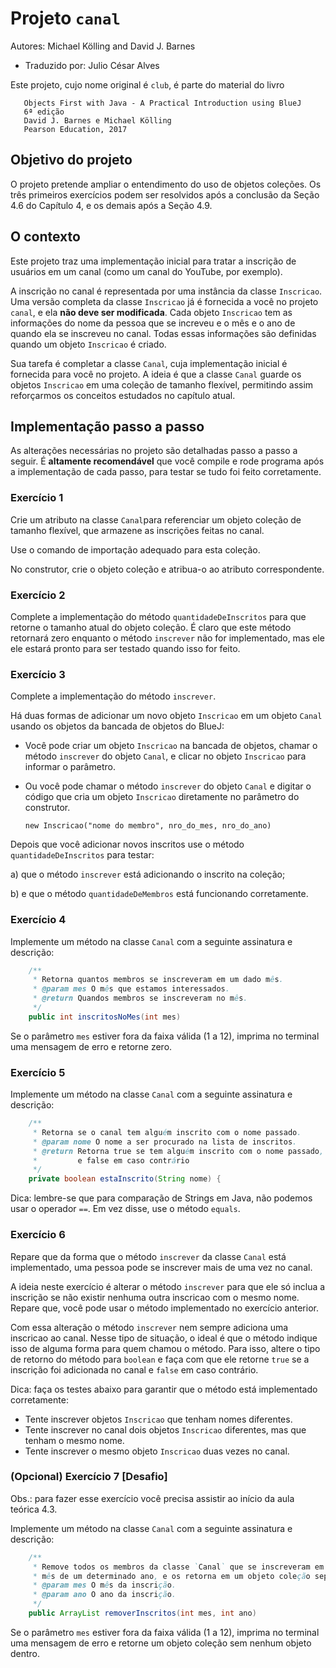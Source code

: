 # Projeto `canal`

Autores: Michael Kölling and David J. Barnes

- Traduzido por: Julio César Alves

Este projeto, cujo nome original é `club`, é parte do material do livro

```
   Objects First with Java - A Practical Introduction using BlueJ
   6ª edição
   David J. Barnes e Michael Kölling
   Pearson Education, 2017
```

## Objetivo do projeto

O projeto pretende ampliar o entendimento do uso de objetos coleções.
Os três primeiros exercícios podem ser resolvidos após a conclusão da Seção 4.6
do Capítulo 4, e os demais após a Seção 4.9.

## O contexto

Este projeto traz uma implementação inicial para tratar a inscrição de usuários
em um canal (como um canal do YouTube, por exemplo).

A inscrição no canal é representada por uma instância da classe `Inscricao`.
Uma versão completa da classe `Inscricao` já é fornecida a você no projeto
`canal`, e ela **não deve ser modificada**.
Cada objeto `Inscricao` tem as informações do nome da pessoa que se increveu
e o mês e o ano de quando ela se inscreveu no canal.
Todas essas informações são definidas quando um objeto `Inscricao` é criado.

Sua tarefa é completar a classe `Canal`, cuja implementação inicial é
fornecida para você no projeto.
A ideia é que a classe `Canal` guarde os objetos `Inscricao` em uma coleção
de tamanho flexível, permitindo assim reforçarmos os conceitos estudados
no capítulo atual.


## Implementação passo a passo

As alterações necessárias no projeto são detalhadas passo a passo a seguir. 
É **altamente recomendável** que você compile e rode programa após a
implementação de cada passo, para testar se tudo foi feito corretamente.

### Exercício 1

Crie um atributo na classe `Canal`para referenciar um objeto coleção de
tamanho flexível, que armazene as inscrições feitas no canal.

Use o comando de importação adequado para esta coleção.

No construtor, crie o objeto coleção e atribua-o ao atributo correspondente.

### Exercício 2

Complete a implementação do método `quantidadeDeInscritos` para que retorne
o tamanho atual do objeto coleção.
É claro que este método retornará zero enquanto o método `inscrever` não for 
implementado, mas ele ele estará pronto para ser testado quando isso for feito.

### Exercício 3

Complete a implementação do método `inscrever`.

Há duas formas de adicionar um novo objeto `Inscricao` em um objeto `Canal`
usando os objetos da bancada de objetos do BlueJ:

- Você pode criar um objeto `Inscricao` na bancada de objetos, chamar o método 
  `inscrever` do objeto `Canal`, e clicar no objeto `Inscricao` para
  informar o parâmetro.
  
- Ou você pode chamar o método `inscrever` do objeto `Canal` e digitar o código
  que cria um objeto `Inscricao` diretamente no parâmetro do construtor.
  
  `new Inscricao("nome do membro", nro_do_mes, nro_do_ano)`

Depois que você adicionar novos inscritos use o método `quantidadeDeInscritos`
para testar:

a) que o método `inscrever` está adicionando o inscrito na coleção;

b) e que o método `quantidadeDeMembros` está funcionando corretamente.

### Exercício 4

Implemente um método na classe `Canal` com a seguinte assinatura e descrição:

```java
    /** 
     * Retorna quantos membros se inscreveram em um dado mês.
     * @param mes O mês que estamos interessados.
     * @return Quandos membros se inscreveram no mês.
     */
    public int inscritosNoMes(int mes) 
```

Se o parâmetro `mes` estiver fora da faixa válida (1 a 12), imprima no terminal
uma mensagem de erro e retorne zero.

### Exercício 5

Implemente um método na classe `Canal` com a seguinte assinatura e descrição:

```java
    /**
     * Retorna se o canal tem alguém inscrito com o nome passado.
     * @param nome O nome a ser procurado na lista de inscritos.
     * @return Retorna true se tem alguém inscrito com o nome passado,
     *         e false em caso contrário
     */
    private boolean estaInscrito(String nome) {
```

Dica: lembre-se que para comparação de Strings em Java, não podemos usar o
operador `==`. Em vez disse, use o método `equals`.

### Exercício 6

Repare que da forma que o método `inscrever` da classe `Canal` está 
implementado, uma pessoa pode se inscrever mais de uma vez no canal.

A ideia neste exercício é alterar o método `inscrever` para que ele só inclua
a inscrição se não existir nenhuma outra inscricao com o mesmo nome.
Repare que, você pode usar o método implementado no exercício anterior.

Com essa alteração o método `inscrever` nem sempre adiciona uma inscricao ao
canal.
Nesse tipo de situação, o ideal é que o método indique isso de alguma forma
para quem chamou o método.
Para isso, altere o tipo de retorno do método para `boolean` e faça com que
ele retorne `true` se a inscrição foi adicionada no canal e `false` em caso 
contrário.

Dica: faça os testes abaixo para garantir que o método está implementado
corretamente:

- Tente inscrever objetos `Inscricao` que tenham nomes diferentes.
- Tente inscrever no canal dois objetos `Inscricao` diferentes, mas que tenham
  o mesmo nome.
- Tente inscrever o mesmo objeto `Inscricao` duas vezes no canal.


### (Opcional) Exercício 7 [Desafio]

Obs.: para fazer esse exercício você precisa assistir ao início da aula 
teórica 4.3.

Implemente um método na classe `Canal` com a seguinte assinatura e descrição:

```java
    /**
     * Remove todos os membros da classe `Canal` que se inscreveram em um dado
     * mês de um determinado ano, e os retorna em um objeto coleção separado.
     * @param mes O mês da inscrição.
     * @param ano O ano da inscrição.
     */
    public ArrayList removerInscritos(int mes, int ano)
```

Se o parâmetro `mes` estiver fora da faixa válida (1 a 12), imprima no terminal
uma mensagem de erro e retorne um objeto coleção sem nenhum objeto dentro.

